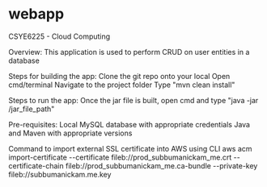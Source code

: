 # webapp
CSYE6225 - Cloud Computing

Overview:
This application is used to perform CRUD on user entities in a database

Steps for building the app:
Clone the git repo onto your local
Open cmd/terminal
Navigate to the project folder
Type "mvn clean install"

Steps to run the app:
Once the jar file is built, open cmd and type "java -jar /jar_file_path"

Pre-requisites:
Local MySQL database with appropriate credentials
Java and Maven with appropriate versions

Command to import external SSL certificate into AWS using CLI
aws acm import-certificate --certificate fileb://prod_subbumanickam_me.crt --certificate-chain fileb://prod_subbumanickam_me.ca-bundle --private-key fileb://subbumanickam.me.key